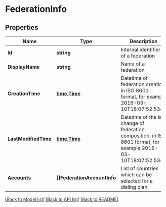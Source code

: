 # FederationInfo

## Properties
Name | Type | Description | Notes
------------ | ------------- | ------------- | -------------
**Id** | **string** | Internal identifier of a federation | [optional] 
**DisplayName** | **string** | Name of a federation | [optional] 
**CreationTime** | [**time.Time**](time.Time.md) | Datetime of federation creation, in ISO 8601 format, for example 2016-03-10T18:07:52.534Z | [optional] 
**LastModifiedTime** | [**time.Time**](time.Time.md) | Datetime of the last change of federation composition, in ISO 8601 format, for example 2016-03-10T18:07:52.534Z | [optional] 
**Accounts** | [**[]FederationAccountInfo**](FederationAccountInfo.md) | List of countries which can be selected for a dialing plan | [optional] 

[[Back to Model list]](../README.md#documentation-for-models) [[Back to API list]](../README.md#documentation-for-api-endpoints) [[Back to README]](../README.md)


